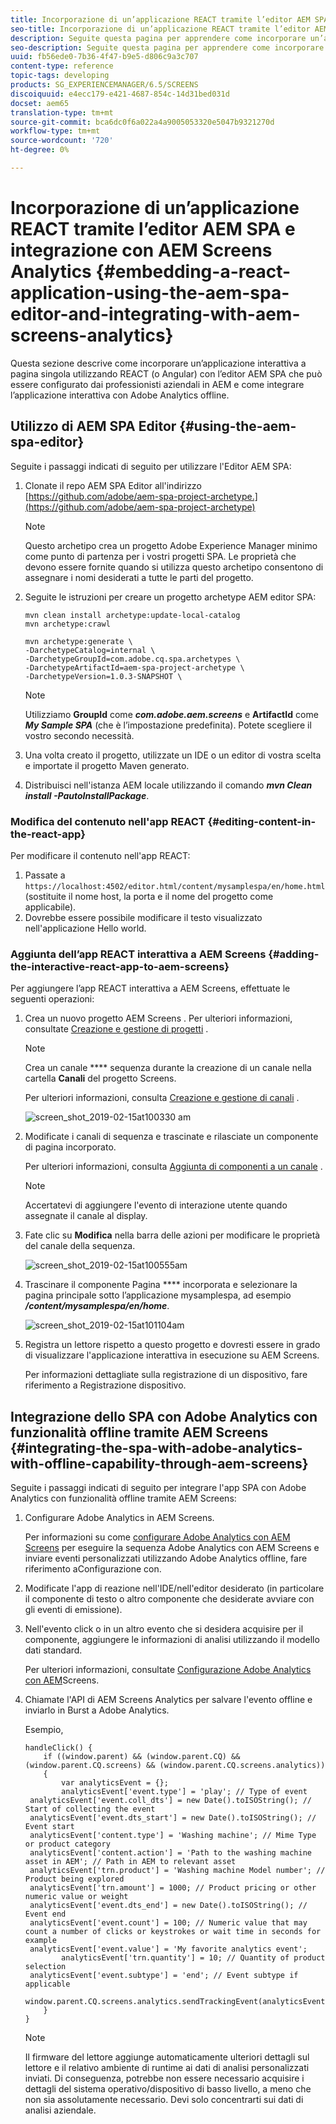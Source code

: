 ```yaml
---
title: Incorporazione di un’applicazione REACT tramite l’editor AEM SPA e integrazione con  AEM Screens Analytics
seo-title: Incorporazione di un’applicazione REACT tramite l’editor AEM SPA e integrazione con  AEM Screens Analytics
description: Seguite questa pagina per apprendere come incorporare un’applicazione interattiva a pagina singola utilizzando REACT (o Angular) con l’editor AEM SPA che può essere configurato dai professionisti aziendali in AEM e come integrare l’applicazione interattiva con  Adobe Analytics offline.
seo-description: Seguite questa pagina per apprendere come incorporare un’applicazione interattiva a pagina singola utilizzando REACT (o Angular) con l’editor AEM SPA che può essere configurato dai professionisti aziendali in AEM e come integrare l’applicazione interattiva con  Adobe Analytics offline.
uuid: fb56ede0-7b36-4f47-b9e5-d806c9a3c707
content-type: reference
topic-tags: developing
products: SG_EXPERIENCEMANAGER/6.5/SCREENS
discoiquuid: e4ecc179-e421-4687-854c-14d31bed031d
docset: aem65
translation-type: tm+mt
source-git-commit: bca6dc0f6a022a4a9005053320e5047b9321270d
workflow-type: tm+mt
source-wordcount: '720'
ht-degree: 0%

---
```



# Incorporazione di un’applicazione REACT tramite l’editor AEM SPA e integrazione con  AEM Screens Analytics {#embedding-a-react-application-using-the-aem-spa-editor-and-integrating-with-aem-screens-analytics}

Questa sezione descrive come incorporare un’applicazione interattiva a pagina singola utilizzando REACT (o Angular) con l’editor AEM SPA che può essere configurato dai professionisti aziendali in AEM e come integrare l’applicazione interattiva con  Adobe Analytics offline.

## Utilizzo di AEM SPA Editor {#using-the-aem-spa-editor}

Seguite i passaggi indicati di seguito per utilizzare l&#39;Editor AEM SPA:

1. Clonate il repo AEM SPA Editor all&#39;indirizzo [https://github.com/adobe/aem-spa-project-archetype.](https://github.com/adobe/aem-spa-project-archetype)

   >[!NOTE]
   >
   >Questo archetipo crea un progetto Adobe Experience Manager minimo come punto di partenza per i vostri progetti SPA. Le proprietà che devono essere fornite quando si utilizza questo archetipo consentono di assegnare i nomi desiderati a tutte le parti del progetto.

1. Seguite le istruzioni per creare un progetto archetype AEM editor SPA:

   ```
   mvn clean install archetype:update-local-catalog
   mvn archetype:crawl
   
   mvn archetype:generate \
   -DarchetypeCatalog=internal \
   -DarchetypeGroupId=com.adobe.cq.spa.archetypes \
   -DarchetypeArtifactId=aem-spa-project-archetype \
   -DarchetypeVersion=1.0.3-SNAPSHOT \
   ```

   >[!NOTE]
   >
   >Utilizziamo **GroupId** come ***com.adobe.aem.screens*** e **ArtifactId** come ***My Sample SPA*** (che è l’impostazione predefinita). Potete scegliere il vostro secondo necessità.

1. Una volta creato il progetto, utilizzate un IDE o un editor di vostra scelta e importate il progetto Maven generato.
1. Distribuisci nell&#39;istanza AEM locale utilizzando il comando ***mvn Clean install -PautoInstallPackage***.

### Modifica del contenuto nell&#39;app REACT {#editing-content-in-the-react-app}

Per modificare il contenuto nell&#39;app REACT:

1. Passate a `https://localhost:4502/editor.html/content/mysamplespa/en/home.html` (sostituite il nome host, la porta e il nome del progetto come applicabile).
1. Dovrebbe essere possibile modificare il testo visualizzato nell&#39;applicazione Hello world.

### Aggiunta dell’app REACT interattiva a  AEM Screens {#adding-the-interactive-react-app-to-aem-screens}

Per aggiungere l’app REACT interattiva a  AEM Screens, effettuate le seguenti operazioni:

1. Crea un nuovo progetto AEM Screens . Per ulteriori informazioni, consultate [Creazione e gestione di progetti](creating-a-screens-project.md) .

   >[!NOTE]
   >
   >Crea un canale **** sequenza durante la creazione di un canale nella cartella **Canali** del progetto Screens.
   >
   >
   >Per ulteriori informazioni, consulta [Creazione e gestione di canali](managing-channels.md) .

   ![screen_shot_2019-02-15at100330 am](assets/screen_shot_2019-02-15at100330am.png)

1. Modificate i canali di sequenza e trascinate e rilasciate un componente di pagina incorporato.

   Per ulteriori informazioni, consulta [Aggiunta di componenti a un canale](adding-components-to-a-channel.md) .

   >[!NOTE]
   >
   >Accertatevi di aggiungere l&#39;evento di interazione utente quando assegnate il canale al display.

1. Fate clic su **Modifica** nella barra delle azioni per modificare le proprietà del canale della sequenza.

   ![screen_shot_2019-02-15at100555am](assets/screen_shot_2019-02-15at100555am.png)

1. Trascinare il componente Pagina **** incorporata e selezionare la pagina principale sotto l’applicazione mysamplespa, ad esempio ***/content/mysamplespa/en/home***.

   ![screen_shot_2019-02-15at101104am](assets/screen_shot_2019-02-15at101104am.png)

1. Registra un lettore rispetto a questo progetto e dovresti essere in grado di visualizzare l&#39;applicazione interattiva in esecuzione su  AEM Screens.

   Per informazioni dettagliate sulla registrazione di un dispositivo, fare riferimento a Registrazione [](device-registration.md) dispositivo.

## Integrazione dello SPA con  Adobe Analytics con funzionalità offline tramite  AEM Screens {#integrating-the-spa-with-adobe-analytics-with-offline-capability-through-aem-screens}

Seguite i passaggi indicati di seguito per integrare l&#39;app SPA con  Adobe Analytics con funzionalità offline tramite  AEM Screens:

1. Configurare  Adobe Analytics in  AEM Screens.

   Per informazioni su come [configurare  Adobe Analytics con  AEM Screens](configuring-adobe-analytics-aem-screens.md) per eseguire la sequenza  Adobe Analytics con  AEM Screens e inviare eventi personalizzati utilizzando  Adobe Analytics offline, fare riferimento aConfigurazione con.

1. Modificate l&#39;app di reazione nell&#39;IDE/nell&#39;editor desiderato (in particolare il componente di testo o altro componente che desiderate avviare con gli eventi di emissione).
1. Nell&#39;evento click o in un altro evento che si desidera acquisire per il componente, aggiungere le informazioni di analisi utilizzando il modello dati standard.

   Per ulteriori informazioni, consultate [Configurazione  Adobe Analytics con AEM](configuring-adobe-analytics-aem-screens.md)Screens.

1. Chiamate l&#39;API di AEM Screens Analytics  per salvare l&#39;evento offline e inviarlo in Burst a  Adobe Analytics.

   Esempio,

   ```
   handleClick() {
       if ((window.parent) && (window.parent.CQ) && (window.parent.CQ.screens) && (window.parent.CQ.screens.analytics))
       {
           var analyticsEvent = {};
           analyticsEvent['event.type'] = 'play'; // Type of event
    analyticsEvent['event.coll_dts'] = new Date().toISOString(); // Start of collecting the event
    analyticsEvent['event.dts_start'] = new Date().toISOString(); // Event start
    analyticsEvent['content.type'] = 'Washing machine'; // Mime Type or product category
    analyticsEvent['content.action'] = 'Path to the washing machine asset in AEM'; // Path in AEM to relevant asset
    analyticsEvent['trn.product'] = 'Washing machine Model number'; // Product being explored
    analyticsEvent['trn.amount'] = 1000; // Product pricing or other numeric value or weight
    analyticsEvent['event.dts_end'] = new Date().toISOString(); // Event end
    analyticsEvent['event.count'] = 100; // Numeric value that may count a number of clicks or keystrokes or wait time in seconds for example
    analyticsEvent['event.value'] = 'My favorite analytics event';
           analyticsEvent['trn.quantity'] = 10; // Quantity of product selection
    analyticsEvent['event.subtype'] = 'end'; // Event subtype if applicable
    window.parent.CQ.screens.analytics.sendTrackingEvent(analyticsEvent);
       }
   }
   ```

   >[!NOTE]
   >
   >Il firmware del lettore aggiunge automaticamente ulteriori dettagli sul lettore e il relativo ambiente di runtime ai dati di analisi personalizzati inviati. Di conseguenza, potrebbe non essere necessario acquisire i dettagli del sistema operativo/dispositivo di basso livello, a meno che non sia assolutamente necessario. Devi solo concentrarti sui dati di analisi aziendale.

